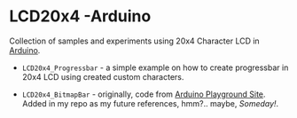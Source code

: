 # LCD20x4 -Arduino

Collection of samples and experiments using 20x4 Character LCD in [Arduino](https://www.arduino.cc/).



* `LCD20x4_Progressbar` - a simple example on how to create progressbar in 20x4 LCD using created custom characters. 

* `LCD20x4_BitmapBar` - originally, code from [Arduino Playground Site](https://playground.arduino.cc/Code/LCDBitmap). Added in my repo as my future references, hmm?.. maybe, *Someday!*.